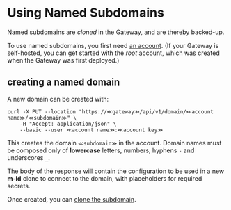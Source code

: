 [//]: # (cURLs in this file are generated from the .http file using http-client.env.json)

# Using Named Subdomains

Named subdomains are _cloned_ in the Gateway, and are thereby backed-up.

To use named subdomains, you first need [an account](accounts.md). (If your Gateway is self-hosted, you can get started with the _root_ account, which was created when the Gateway was first deployed.)

## creating a named domain

A new domain can be created with:

```curl
curl -X PUT --location "https://≪gateway≫/api/v1/domain/≪account name≫/≪subdomain≫" \
    -H "Accept: application/json" \
    --basic --user ≪account name≫:≪account key≫
```

This creates the domain `≪subdomain≫` in the account. Domain names must be composed only of **lowercase** letters, numbers, hyphens `-` and underscores `_`.

The body of the response will contain the configuration to be used in a new **m-ld** clone to connect to the domain, with placeholders for required secrets.

Once created, you can [clone the subdomain](clone-subdomain.md).